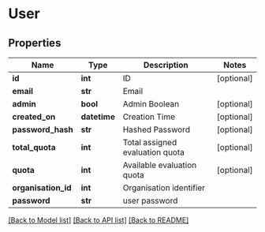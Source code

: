# User

## Properties
Name | Type | Description | Notes
------------ | ------------- | ------------- | -------------
**id** | **int** | ID | [optional] 
**email** | **str** | Email | 
**admin** | **bool** | Admin Boolean | [optional] 
**created_on** | **datetime** | Creation Time | [optional] 
**password_hash** | **str** | Hashed Password | [optional] 
**total_quota** | **int** | Total assigned evaluation quota | [optional] 
**quota** | **int** | Available evaluation quota | [optional] 
**organisation_id** | **int** | Organisation identifier | 
**password** | **str** | user password | 

[[Back to Model list]](../README.md#documentation-for-models) [[Back to API list]](../README.md#documentation-for-api-endpoints) [[Back to README]](../README.md)


